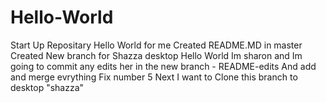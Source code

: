 Hello-World
===========

Start Up Repositary Hello World for me
Created README.MD in master
Created New branch for Shazza desktop
Hello World Im sharon and Im going to commit any edits her in the new branch - README-edits
And add and merge evrything
Fix number 5
Next I want to Clone this branch to desktop "shazza"
